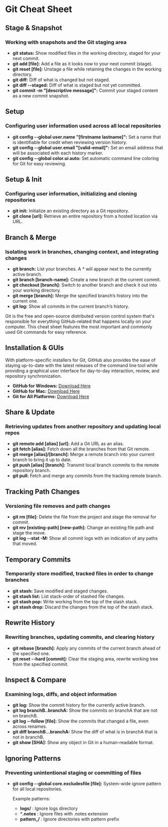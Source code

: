# Git Cheat Sheet

## Stage & Snapshot

### Working with snapshots and the Git staging area

- **git status:** Show modified files in the working directory, staged for your next commit.
- **git add [file]:** Add a file as it looks now to your next commit (stage).
- **git reset [file]:** Unstage a file while retaining the changes in the working directory.
- **git diff:** Diff of what is changed but not staged.
- **git diff --staged:** Diff of what is staged but not yet committed.
- **git commit -m "[descriptive message]":** Commit your staged content as a new commit snapshot.

## Setup

### Configuring user information used across all local repositories

- **git config --global user.name "[firstname lastname]":** Set a name that is identifiable for credit when reviewing version history.
- **git config --global user.email "[valid-email]":** Set an email address that will be associated with each history marker.
- **git config --global color.ui auto:** Set automatic command line coloring for Git for easy reviewing.

## Setup & Init

### Configuring user information, initializing and cloning repositories

- **git init:** Initialize an existing directory as a Git repository.
- **git clone [url]:** Retrieve an entire repository from a hosted location via URL.

## Branch & Merge

### Isolating work in branches, changing context, and integrating changes

- **git branch:** List your branches. A \* will appear next to the currently active branch.
- **git branch [branch-name]:** Create a new branch at the current commit.
- **git checkout [branch]:** Switch to another branch and check it out into your working directory.
- **git merge [branch]:** Merge the specified branch’s history into the current one.
- **git log:** Show all commits in the current branch’s history.

Git is the free and open-source distributed version control system that's responsible for everything GitHub-related that happens locally on your computer. This cheat sheet features the most important and commonly used Git commands for easy reference.

## Installation & GUIs

With platform-specific installers for Git, GitHub also provides the ease of staying up-to-date with the latest releases of the command line tool while providing a graphical user interface for day-to-day interaction, review, and repository synchronization.

- **GitHub for Windows:** [Download Here](https://windows.github.com)
- **GitHub for Mac:** [Download Here](https://mac.github.com)
- **Git for All Platforms:** [Download Here](http://git-scm.com)

## Share & Update

### Retrieving updates from another repository and updating local repos

- **git remote add [alias] [url]:** Add a Git URL as an alias.
- **git fetch [alias]:** Fetch down all the branches from that Git remote.
- **git merge [alias]/[branch]:** Merge a remote branch into your current branch to bring it up to date.
- **git push [alias] [branch]:** Transmit local branch commits to the remote repository branch.
- **git pull:** Fetch and merge any commits from the tracking remote branch.

## Tracking Path Changes

### Versioning file removes and path changes

- **git rm [file]:** Delete the file from the project and stage the removal for commit.
- **git mv [existing-path] [new-path]:** Change an existing file path and stage the move.
- **git log --stat -M:** Show all commit logs with an indication of any paths that moved.

## Temporary Commits

### Temporarily store modified, tracked files in order to change branches

- **git stash:** Save modified and staged changes.
- **git stash list:** List stack-order of stashed file changes.
- **git stash pop:** Write working from the top of the stash stack.
- **git stash drop:** Discard the changes from the top of the stash stack.

## Rewrite History

### Rewriting branches, updating commits, and clearing history

- **git rebase [branch]:** Apply any commits of the current branch ahead of the specified one.
- **git reset --hard [commit]:** Clear the staging area, rewrite working tree from the specified commit.

## Inspect & Compare

### Examining logs, diffs, and object information

- **git log:** Show the commit history for the currently active branch.
- **git log branchB..branchA:** Show the commits on branchA that are not on branchB.
- **git log --follow [file]:** Show the commits that changed a file, even across renames.
- **git diff branchB...branchA:** Show the diff of what is in branchA that is not in branchB.
- **git show [SHA]:** Show any object in Git in a human-readable format.

## Ignoring Patterns

### Preventing unintentional staging or committing of files

- **git config --global core.excludesfile [file]:** System-wide ignore pattern for all local repositories.
    
    Example patterns:

    - **logs/** : Ignore logs directory
    - ***.notes** : Ignore files with .notes extension
    - **pattern_/** : Ignore directories with pattern prefix
